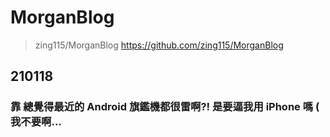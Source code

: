 # MorganBlog

> zing115/MorganBlog
https://github.com/zing115/MorganBlog

## 210118

### 靠 總覺得最近的 Android 旗鑑機都很雷啊?! 是要逼我用 iPhone 嗎 ( 我不要啊... 

